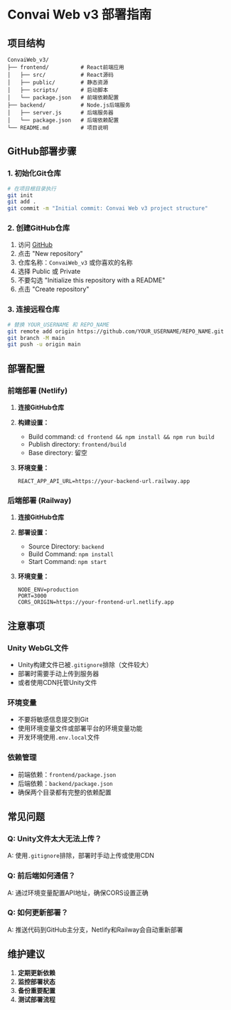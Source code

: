 # Convai Web v3 部署指南

## 项目结构

```
ConvaiWeb_v3/
├── frontend/          # React前端应用
│   ├── src/           # React源码
│   ├── public/        # 静态资源
│   ├── scripts/       # 启动脚本
│   └── package.json   # 前端依赖配置
├── backend/           # Node.js后端服务
│   ├── server.js      # 后端服务器
│   └── package.json   # 后端依赖配置
└── README.md          # 项目说明
```

## GitHub部署步骤

### 1. 初始化Git仓库

```bash
# 在项目根目录执行
git init
git add .
git commit -m "Initial commit: Convai Web v3 project structure"
```

### 2. 创建GitHub仓库

1. 访问 [GitHub](https://github.com)
2. 点击 "New repository"
3. 仓库名称：`ConvaiWeb_v3` 或你喜欢的名称
4. 选择 Public 或 Private
5. 不要勾选 "Initialize this repository with a README"
6. 点击 "Create repository"

### 3. 连接远程仓库

```bash
# 替换 YOUR_USERNAME 和 REPO_NAME
git remote add origin https://github.com/YOUR_USERNAME/REPO_NAME.git
git branch -M main
git push -u origin main
```

## 部署配置

### 前端部署 (Netlify)

1. **连接GitHub仓库**
2. **构建设置：**
   - Build command: `cd frontend && npm install && npm run build`
   - Publish directory: `frontend/build`
   - Base directory: 留空

3. **环境变量：**
   ```
   REACT_APP_API_URL=https://your-backend-url.railway.app
   ```

### 后端部署 (Railway)

1. **连接GitHub仓库**
2. **部署设置：**
   - Source Directory: `backend`
   - Build Command: `npm install`
   - Start Command: `npm start`

3. **环境变量：**
   ```
   NODE_ENV=production
   PORT=3000
   CORS_ORIGIN=https://your-frontend-url.netlify.app
   ```

## 注意事项

### Unity WebGL文件

- Unity构建文件已被`.gitignore`排除（文件较大）
- 部署时需要手动上传到服务器
- 或者使用CDN托管Unity文件

### 环境变量

- 不要将敏感信息提交到Git
- 使用环境变量文件或部署平台的环境变量功能
- 开发环境使用`.env.local`文件

### 依赖管理

- 前端依赖：`frontend/package.json`
- 后端依赖：`backend/package.json`
- 确保两个目录都有完整的依赖配置

## 常见问题

### Q: Unity文件太大无法上传？
A: 使用`.gitignore`排除，部署时手动上传或使用CDN

### Q: 前后端如何通信？
A: 通过环境变量配置API地址，确保CORS设置正确

### Q: 如何更新部署？
A: 推送代码到GitHub主分支，Netlify和Railway会自动重新部署

## 维护建议

1. **定期更新依赖**
2. **监控部署状态**
3. **备份重要配置**
4. **测试部署流程**
